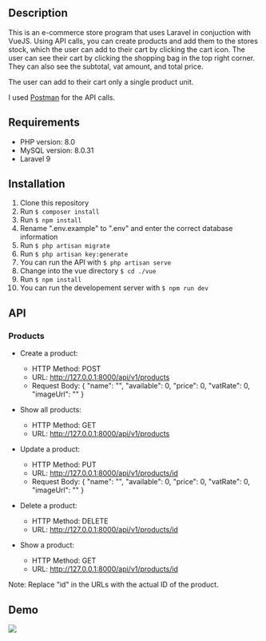 ## Description
This is an e-commerce store program that uses Laravel in conjuction with VueJS. Using API calls, you can create products and add them to the stores stock, which the user can add to their cart by clicking the cart icon. The user can see their cart by clicking the shopping bag in the top right corner. They can also see the subtotal, vat amount, and total price. 

The user can add to their cart only a single product unit.

I used <a href="https://www.postman.com/">Postman</a> for the API calls.

## Requirements
* PHP version: 8.0
* MySQL version: 8.0.31
* Laravel 9

## Installation
1. Clone this repository
2. Run <code>$ composer install</code>
3. Run <code>$ npm install</code>
4. Rename ".env.example" to ".env" and enter the correct database information
5. Run <code>$ php artisan migrate </code>
6. Run <code>$ php artisan key:generate </code>
7. You can run the API with <code>$ php artisan serve </code>
8. Change into the vue directory <code>$ cd ./vue </code>
9. Run <code>$ npm install </code>
10. You can run the developement server with <code>$ npm run dev </code>

## API
### Products
* Create a product:

    * HTTP Method: POST
    * URL: http://127.0.0.1:8000/api/v1/products
    * Request Body:
        {
            "name": "",
            "available": 0,
            "price": 0,
            "vatRate": 0,
            "imageUrl": ""
        }
    
* Show all products:

    * HTTP Method: GET
    * URL: http://127.0.0.1:8000/api/v1/products
    
* Update a product:

    * HTTP Method: PUT
    * URL: http://127.0.0.1:8000/api/v1/products/id
    * Request Body:
        {
            "name": "",
            "available": 0,
            "price": 0,
            "vatRate": 0,
            "imageUrl": ""
        }
        
* Delete a product:

    * HTTP Method: DELETE
    * URL: http://127.0.0.1:8000/api/v1/products/id
    
* Show a product:

    * HTTP Method: GET
    * URL: http://127.0.0.1:8000/api/v1/products/id
    
Note: Replace "id" in the URLs with the actual ID of the product.

## Demo
![](https://github.com/ricardsupenieks/Arkbauer/blob/main/demo.gif)
